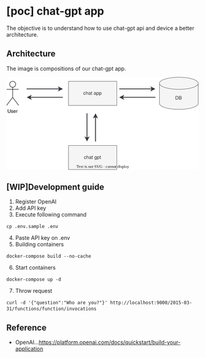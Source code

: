 # [poc] chat-gpt app
The objective is to understand how to use chat-gpt api and device a better architecture.

## Architecture
The image is compositions of our chat-gpt app.

![](./document/architecture.svg)

## [WIP]Development guide
1. Register OpenAI
2. Add API key
3. Execute following command
```
cp .env.sample .env
```
4. Paste API key on .env
5. Building containers
```
docker-compose build --no-cache
```
6. Start containers
```
docker-compose up -d
```
7. Throw request
```
curl -d '{"question":"Who are you?"}' http://localhost:9000/2015-03-31/functions/function/invocations
```

## Reference
- OpenAI...https://platform.openai.com/docs/quickstart/build-your-application